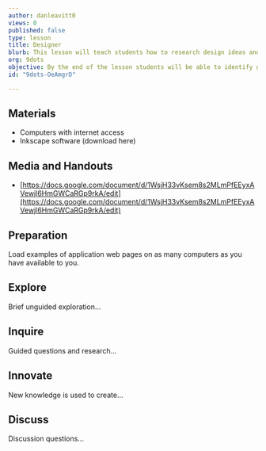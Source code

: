 ```yaml
---
author: danleavitt0
views: 0
published: false
type: lesson
title: Designer
blurb: This lesson will teach students how to research design ideas and prototype their website using Inkscape.
org: 9dots
objective: By the end of the lesson students will be able to identify good elements of website design and use Inkscape to create a website prototype
id: "9dots-OeAmgrD"

---
```


## Materials
- Computers with internet access
- Inkscape software (download here)

## Media and Handouts
- [https://docs.google.com/document/d/1WsjH33vKsem8s2MLmPfEEyxAVewjl6HmGWCaRGp9rkA/edit](https://docs.google.com/document/d/1WsjH33vKsem8s2MLmPfEEyxAVewjl6HmGWCaRGp9rkA/edit) 

## Preparation
Load examples of application web pages on as many computers as you have available to you.

## Explore
Brief unguided exploration...

## Inquire
Guided questions and research...

## Innovate
New knowledge is used to create...

## Discuss
Discussion questions...
